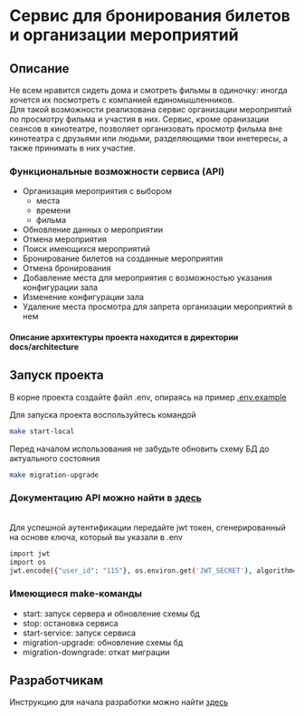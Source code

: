 # Сервис для бронирования билетов и организации мероприятий

## Описание

Не всем нравится сидеть дома и смотреть фильмы в одиночку: иногда хочется их посмотреть с компанией единомышленников.
<br>Для такой возможности реализована сервис организации мероприятий по просмотру фильма и участия в них. Сервис, кроме 
оранизации сеансов в кинотеатре, позволяет организовать просмотр фильма вне кинотеатра с друзьями или людьми, 
разделяющими твои инетересы, а также принимать в них участие.


### Функциональные возможности сервиса (API)
- Организация мероприятия с выбором 
  - места
  - времени
  - фильма
- Обновление данных о мероприятии
- Отмена мероприятия
- Поиск имеющихся мероприятий
- Бронирование билетов на созданные мероприятия
- Отмена бронирования
- Добавление места для мероприятия с возможностью указания конфигурации зала
- Изменение конфигурации зала
- Удаление места просмотра для запрета организации мероприятий в нем


#### Описание архитектуры проекта находится в директории docs/architecture

## Запуск проекта
В корне проекта создайте файл .env, опираясь на пример [.env.example](.env.example)



Для запуска проекта воспользуйтесь командой 

```bash
make start-local
```

Перед началом использования не забудьте обновить схему БД до актуального состояния

```bash
make migration-upgrade
```

### Документацию API можно найти в [здесь](localhost:80/api/openapi)
<br>Для успешной аутентификации перeдайте jwt токен, сгенерированный на основе ключа, который вы указали в .env 
```bash
import jwt
import os
jwt.encode({"user_id": "115"}, os.environ.get('JWT_SECRET'), algorithm="HS256")
```

### Имеющиеся make-команды
- start: запуск сервера и обновление схемы бд 
- stop: остановка сервиса
- start-service: запуск сервиса
- migration-upgrade: обновление схемы бд
- migration-downgrade: откат миграции

## Разработчикам
Инструкцию для начала разработки можно найти [здесь](docs%2Fdevelopment.md) 
